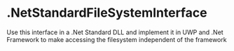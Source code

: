 # .NetStandardFileSystemInterface
Use this interface in a .Net Standard DLL and implement it in UWP and .Net Framework to make accessing the filesystem independent of the framework

